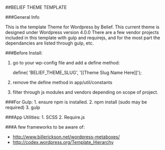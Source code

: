 ##BELIEF THEME TEMPLATE

###General Info

This is the template Theme for Wordpress by Belief. This current theme is designed under Wordpress version 4.0.0 There are a few vendor projects included in this template with gulp and requirejs, and for the most part the dependancies are listed through gulp, etc.

###Before Install:
1. go to your wp-config file and add a define method:

	define( 'BELIEF_THEME_SLUG', '[[Theme Slug Name Here]]');

2. remove the define method in app/util/constants
3. filter through js modules and vendors depending on scope of project.

###For Gulp:
	1. ensure npm is installed.
	2. npm install (sudo may be required)
	3. gulp

###App Utilities:
	1. SCSS
	2. Require.js

###A few frameworks to be aware of:

- http://www.billerickson.net/wordpress-metaboxes/
- http://codex.wordpress.org/Template_Hierarchy

